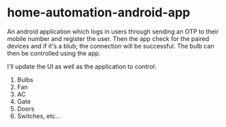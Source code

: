 # home-automation-android-app
An android application which logs in users through sending an OTP to their mobile number and register the user. 
Then the app check for the paired devices and if it's a blub; the connection will be successful. 
The bulb can then be controlled using the app. 

I'll update the UI as well as the application to control:
1. Bulbs
2. Fan
3. AC
4. Gate
5. Doors
6. Switches, etc...
